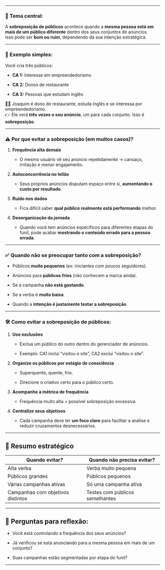 
---
### 🎯 Tema central:

A **sobreposição de públicos** acontece quando a **mesma pessoa está em mais de um público diferente** dentro dos seus conjuntos de anúncios.  
Isso pode ser **bom ou ruim**, dependendo da sua intenção estratégica.

---

### 🔄 Exemplo simples:

Você cria três públicos:

- **CA 1:** Interesse em empreendedorismo
    
- **CA 2:** Donos de restaurante
    
- **CA 3:** Pessoas que estudam inglês
    

🧍‍♂️ Joaquim é dono de restaurante, estuda inglês e se interessa por empreendedorismo.  
👉 Ele verá **três vezes o seu anúncio**, um para cada conjunto. Isso é **sobreposição**.

---

### ⚠️ Por que evitar a sobreposição (em muitos casos)?

1. **Frequência alta demais**
    
    - O mesmo usuário vê seu anúncio repetidamente → cansaço, irritação e menor engajamento.
        
2. **Autoconcorrência no leilão**
    
    - Seus próprios anúncios disputam espaço entre si, **aumentando o custo por resultado**.
        
3. **Ruído nos dados**
    
    - Fica difícil saber **qual público realmente está performando** melhor.
        
4. **Desorganização da jornada**
    
    - Quando você tem anúncios específicos para diferentes etapas do funil, pode acabar **mostrando o conteúdo errado para a pessoa errada**.
        

---

### ✅ Quando **não se preocupar tanto** com a sobreposição?

- Públicos **muito pequenos** (ex: iniciantes com poucos seguidores).
    
- Anúncios para **públicos frios** (não conhecem a marca ainda).
    
- Se a campanha **não está gastando**.
    
- Se a verba é **muito baixa**.
    
- Quando a **intenção é justamente testar a sobreposição**.
    

---

### 🛠️ Como evitar a sobreposição de públicos:

1. **Use exclusões**
    
    - Exclua um público do outro dentro do gerenciador de anúncios.
        
    - Exemplo: CA1 inclui “visitou o site”, CA2 exclui “visitou o site”.
        
2. **Organize os públicos por estágio de consciência**
    
    - Superquente, quente, frio.
        
    - Direcione o criativo certo para o público certo.
        
3. **Acompanhe a métrica de frequência**
    
    - Frequência muito alta = possível sobreposição excessiva.
        
4. **Centralize seus objetivos**
    
    - Cada campanha deve ter **um foco claro** para facilitar a análise e reduzir cruzamentos desnecessários.
        

---

## 📌 Resumo estratégico

|Quando evitar?|Quando não precisa evitar?|
|---|---|
|Alta verba|Verba muito pequena|
|Públicos grandes|Públicos pequenos|
|Várias campanhas ativas|Só uma campanha ativa|
|Campanhas com objetivos distintos|Testes com públicos semelhantes|

---

## 🤔 Perguntas para reflexão:

- Você está controlando a frequência dos seus anúncios?
    
- Já verificou se está anunciando para a mesma pessoa em mais de um conjunto?
    
- Suas campanhas estão segmentadas por etapa do funil?
    

---
